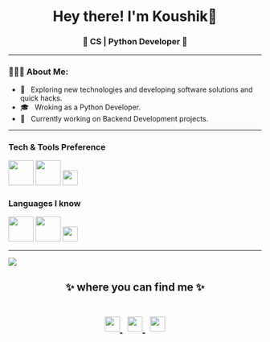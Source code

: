<h1 align="center">Hey there! I'm Koushik👋 </h1> 
<h3 align="center">🚀 CS | Python Developer 🚀</h3>

<hr>

<div align="left"> 
  <h3> 👨🏻‍💻 About Me: </h3>
  

  - 🤔 &nbsp; Exploring new technologies and developing software solutions and quick hacks.
  - 🎓 &nbsp; Wroking as a Python Developer.
  - 💼 &nbsp; Currently working on Backend Development projects.
 
</div> 

 <hr>
 
 ### Tech & Tools Preference
 
<code><a href="https://www.djangoproject.com/" target="_blank"><img height="50" src="https://www.vectorlogo.zone/logos/djangoproject/djangoproject-ar21.svg"></a></code>
<code><a href="https://www.mysql.com/" target="_blank"><img height="50" src="https://www.vectorlogo.zone/logos/mysql/mysql-ar21.svg"></a></code>
<code><a href="https://git-scm.com/" target="_blank"><img height="30" src="https://www.vectorlogo.zone/logos/git-scm/git-scm-ar21.svg"></a></code>

### Languages I know

<code><a href="https://www.python.org/" target="_blank"><img height="50" src="https://www.vectorlogo.zone/logos/python/python-ar21.svg"></a></code>
<code><a href="https://developer.mozilla.org/en-US/docs/Web/JavaScript" target="_blank"><img height="50" src="https://www.vectorlogo.zone/logos/javascript/javascript-ar21.svg"></a></code>
<code><a href="https://devdocs.io/c/" target="_blank"><img height="30" src="https://img.shields.io/badge/-C%20&%20C++-659ad2?style=flat&logo=c%2B%2B&logoColor=ffffff"></a></code>

<hr>


<img src="https://yata-apix-a9caea66-ad78-425f-aa08-e292558ebb65.lss.locawebcorp.com.br/b7c7dbff38ae4f419c94ce8d2254b9d9.png">

<h2 align="center">
✨ where you can find me ✨
  
  <p align="center"><br/>
   <a href="mailto:koushikd1590@gmail.com">
    <img src="https://www.vectorlogo.zone/logos/gmail/gmail-icon.svg" width="30px">
  </a>
  &nbsp;
  <a href="https://github.com/koushikd9">
    <img src="https://www.vectorlogo.zone/logos/github/github-tile.svg" width="30px">
  </a>
    &nbsp;
   <a href="https://www.linkedin.com/in/koushikd9/">
    <img src="https://www.vectorlogo.zone/logos/linkedin/linkedin-icon.svg" width="30px">
  </a>
  
</p>
</h2>

